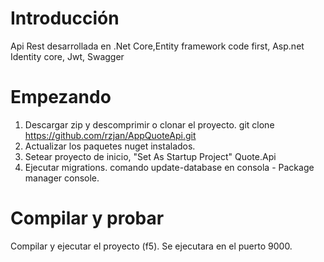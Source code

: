 # Introducción 
Api Rest desarrollada en .Net Core,Entity framework code first, Asp.net Identity core, Jwt, Swagger

# Empezando
1. Descargar zip y descomprimir o clonar el proyecto. git clone https://github.com/rzjan/AppQuoteApi.git
2. Actualizar los paquetes nuget instalados.
3. Setear proyecto de inicio, "Set As Startup Project" Quote.Api
4. Ejecutar migrations. comando update-database en consola - Package manager console.

# Compilar y probar
Compilar y ejecutar el proyecto (f5). Se ejecutara en el puerto 9000.

